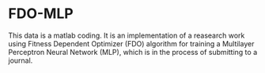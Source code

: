 # FDO-MLP
This data is a matlab coding. It is an implementation of a reasearch work using Fitness Dependent Optimizer (FDO) algorithm for training a Multilayer Perceptron Neural Network (MLP), which is in the process of submitting to a journal.
